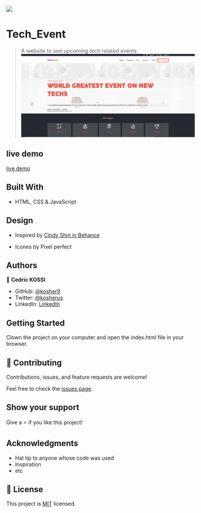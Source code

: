 ![](https://img.shields.io/badge/Microverse-blueviolet)

# Tech_Event

> A website to see upcoming tech related events
![](images/preview.png)

## live demo
[live demo](https://kosher9.github.io/tech_event/)

## Built With

- HTML, CSS & JavaScript

## Design

- Inspired by [Cindy Shin in Behance](https://www.behance.net/adagio07)

- Icones by Pixel perfect

## Authors

👤 **Cedric KOSSI**

- GitHub: [@kosher9](https://github.com/kosher9)
- Twitter: [@kosherus](https://twitter.com/kosherus)
- LinkedIn: [LinkedIn](https://linkedin.com/in/lionel-c%C3%A9dric-kossi-323042172)


## Getting Started

Clown the project on your computer and open the index.html file in your browser.

## 🤝 Contributing

Contributions, issues, and feature requests are welcome!

Feel free to check the [issues page](../../issues/).

## Show your support

Give a ⭐️ if you like this project!

## Acknowledgments

- Hat tip to anyone whose code was used
- Inspiration
- etc

## 📝 License

This project is [MIT](./MIT.md) licensed.